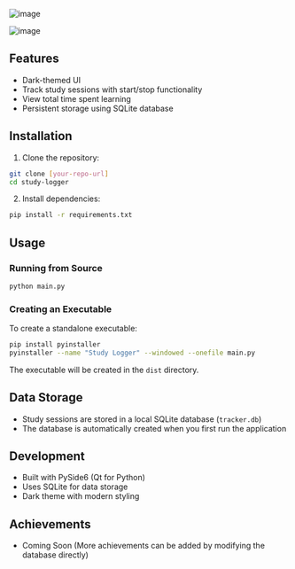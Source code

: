 ![image](https://github.com/user-attachments/assets/61b2e9e7-958f-4ec4-8ed7-c4caf2870dd8)


![image](https://github.com/user-attachments/assets/6aaf610c-9515-4dbe-855d-330abdf669e1)


## Features

- Dark-themed UI
- Track study sessions with start/stop functionality
- View total time spent learning
- Persistent storage using SQLite database

## Installation

1. Clone the repository:
```bash
git clone [your-repo-url]
cd study-logger
```

2. Install dependencies:
```bash
pip install -r requirements.txt
```

## Usage

### Running from Source
```bash
python main.py
```

### Creating an Executable
To create a standalone executable:
```bash
pip install pyinstaller
pyinstaller --name "Study Logger" --windowed --onefile main.py
```
The executable will be created in the `dist` directory.

## Data Storage
- Study sessions are stored in a local SQLite database (`tracker.db`)
- The database is automatically created when you first run the application

## Development
- Built with PySide6 (Qt for Python)
- Uses SQLite for data storage
- Dark theme with modern styling

## Achievements

- Coming Soon
(More achievements can be added by modifying the database directly)

